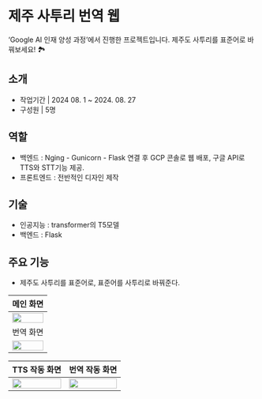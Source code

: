 # 제주 사투리 번역 웹
‘Google AI 인재 양성 과정’에서 진행한 프로젝트입니다.
제주도 사투리를 표준어로 바꿔보세요! 🏞️
## 소개
- 작업기간 | 2024 08. 1 ~ 2024. 08. 27
- 구성원 | 5명
## 역할
- 백엔드 : Nging - Gunicorn - Flask 연결 후 GCP 콘솔로 웹 배포, 구글 API로 TTS와 STT기능 제공. 
- 프론트엔드 : 전반적인 디자인 제작
## 기술
- 인공지능 : transformer의 T5모델
- 백엔드 : Flask
## 주요 기능
- 제주도 사투리를 표준어로, 표준어를 사투리로 바꿔준다.

| 메인 화면 |
|:-------:|
|<img width="100%" src="https://github.com/user-attachments/assets/dece8266-4c33-4e17-b9bc-ef61614b5bb6">| 
| 번역 화면 |
|<img width="100%" src="https://github.com/user-attachments/assets/22172839-1fec-4863-b0e0-fb7f3268529c">|

| TTS 작동 화면 | 번역 작동 화면 |
|:-------:|:-------:|
|<img width="100%" src="https://github.com/user-attachments/assets/ef2b3501-f3c8-4521-924b-4a99380915f7">| <img width="100%" src="https://github.com/user-attachments/assets/5e2b38fc-3963-4c79-8c90-09dd1f0440e3">|
